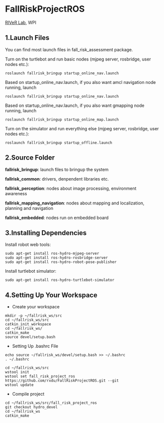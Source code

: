 FallRiskProjectROS
==================

[RIVeR Lab](http://robot.wpi.edu), WPI


1.Launch Files
------------------

You can find most launch files in fall_risk_assessment package.

Turn on the turtlebot and run basic nodes (mjpeg server, rosbridge, user nodes etc.):

```
roslaunch fallrisk_bringup startup_online_nav.launch 
```

Based on startup_online_nav.launch, if you also want amcl navigation node running, launch 

```
roslaunch fallrisk_bringup startup_online_nav.launch 
```

Based on startup_online_nav.launch, if you also want gmapping node running, launch 

```
roslaunch fallrisk_bringup startup_online_map.launch 
```

Turn on the simulator and run everything else (mjpeg server, rosbridge, user nodes etc.):

```
roslaunch fallrisk_bringup startup_offline.launch 
```


2.Source Folder
-------------------

**fallrisk_bringup**: launch files to bringup the system 

**fallrisk_common**: drivers, denpendent libraries etc.

**fallrisk_perception**: nodes about image processing, environment awareness

**fallrisk_mapping_navigation**: nodes about mapping and localization, planning and navigation

**fallrisk_embedded**: nodes run on embedded board

3.Installing Dependencies
-------------------

Install robot web tools:

```
sudo apt-get install ros-hydro-mjpeg-server
sudo apt-get install ros-hydro-rosbridge-server
sudo apt-get install ros-hydro-robot-pose-publisher
```

Install turtlebot simulator:

```
sudo apt-get install ros-hydro-turtlebot-simulator
```

4.Setting Up Your Workspace
-------------------

* Create your workspace

```
mkdir -p ~/fallrisk_ws/src
cd ~/fallrisk_ws/src
catkin_init_workspace
cd ~/fallrisk_ws/
catkin_make
source devel/setup.bash
```

* Setting Up .bashrc File

```
echo source ~/fallrisk_ws/devel/setup.bash >> ~/.bashrc
. ~/.bashrc
```

```
cd ~/fallrisk_ws/src
wstool init
wstool set fall_risk_project_ros https://github.com/rxdu/FallRiskProjectROS.git --git
wstool update
```

* Compile project

```
cd ~/fallrisk_ws/src/fall_risk_project_ros
git checkout hydro_devel
cd ~/fallrisk_ws
catkin_make
```



